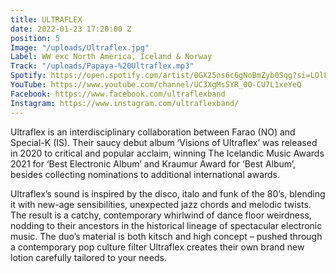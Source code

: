 ```yaml
---
title: ULTRAFLEX
date: 2022-01-23 17:20:00 Z
position: 5
Image: "/uploads/Ultraflex.jpg"
Label: WW exc North America, Iceland & Norway
Track: "/uploads/Papaya-%20Ultraflex.mp3"
Spotify: https://open.spotify.com/artist/0GX25ns6c6gNoBmZyb0Sqg?si=LOlFbNoJRqaGurvlSU5EBw
YouTube: https://www.youtube.com/channel/UC3XgMs5YR_0O-CU7L1xeYeQ
Facebook: https://www.facebook.com/ultraflexband
Instagram: https://www.instagram.com/ultraflexband/
---
```


Ultraflex is an interdisciplinary collaboration between Farao (NO) and Special-K (IS). Their saucy debut album ‘Visions of Ultraflex’ was released in 2020 to critical and popular acclaim, winning The Icelandic Music Awards 2021 for ‘Best Electronic Album’ and Kraumur Award for ‘Best Album’, besides collecting nominations to additional international awards.

Ultraflex’s sound is inspired by the disco, italo and funk of the 80’s, blending it with new-age sensibilities, unexpected jazz chords and melodic twists. The result is a catchy, contemporary whirlwind of dance floor weirdness, nodding to their ancestors in the historical lineage of spectacular electronic music. The duo’s material is both kitsch and high concept – pushed through a contemporary pop culture filter Ultraflex creates their own brand new lotion carefully tailored to your needs.
